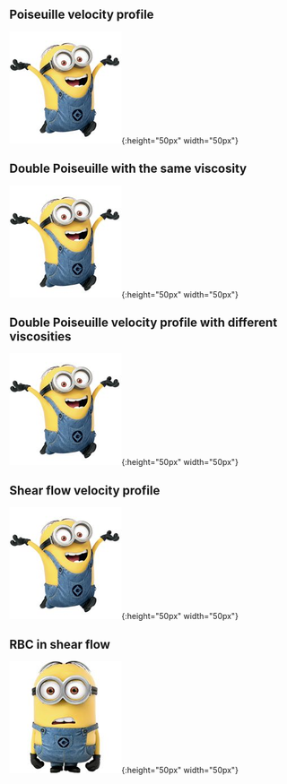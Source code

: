 ## Poiseuille velocity profile
![alt text](success.jpg){:height="50px" width="50px"}
## Double Poiseuille with the same viscosity
![alt text](success.jpg){:height="50px" width="50px"}
## Double Poiseuille velocity profile with different viscosities
![alt text](success.jpg){:height="50px" width="50px"}
## Shear flow velocity profile
![alt text](success.jpg){:height="50px" width="50px"}
## RBC in shear flow
![alt text](fail.jpg){:height="50px" width="50px"}
